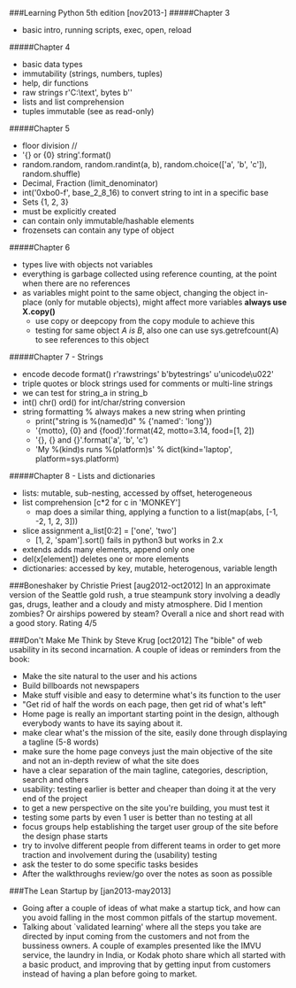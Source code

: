 ###Learning Python 5th edition [nov2013-]
#####Chapter 3 
- basic intro, running scripts, exec, open, reload

#####Chapter 4 
- basic data types
- immutability (strings, numbers, tuples)
- help, dir functions
- raw strings r'C:\text\', bytes b''
- lists and list comprehension
- tuples immutable (see as read-only)

#####Chapter 5
- floor division //
- '{} or {0} string'.format()
- random.random, random.randint(a, b), random.choice(['a', 'b', 'c']), random.shuffle)
- Decimal, Fraction (limit_denominator)
- int('0xbo0-f', base_2_8_16) to convert string to int in a specific base
- Sets {1, 2, 3}
- must be explicitly created
- can contain only immutable/hashable elements
- frozensets can contain any type of object

#####Chapter 6
- types live with objects not variables
- everything is garbage collected using reference counting, at the point when there are no references
- as variables might point to the same object, changing the object in-place (only for mutable objects), might affect more variables **always use X.copy()**
  - use copy or deepcopy from the copy module to achieve this
  - testing for same object *A is B*, also one can use sys.getrefcount(A) to see references to this object
 
#####Chapter 7 - Strings
- encode decode format() r'rawstrings' b'bytestrings' u'unicode\u022'
- triple quotes or block strings used for comments or multi-line strings
- we can test for string_a in string_b
- int() chr() ord() for int/char/string conversion
- string formatting % always makes a new string when printing
  - print("string is %(named)d" % {'named': 'long'})
  - '{motto}, {0} and {food}'.format(42, motto=3.14, food=[1, 2])
  - '{}, {} and {}'.format('a', 'b', 'c')
  - 'My %(kind)s runs %(platform)s' % dict(kind='laptop', platform=sys.platform)

#####Chapter 8 - Lists and dictionaries
 - lists: mutable, sub-nesting, accessed by offset, heterogeneous
 - list comprehension [c*2 for c in 'MONKEY']
 	- map does a similar thing, applying a function to a list(map(abs, [-1, -2, 1, 2, 3]))
 - slice assignment a_list[0:2] = ['one', 'two']
 	- [1, 2, 'spam'].sort() fails in python3 but works in 2.x
 - extends adds many elements, append only one
 - del(x[element]) deletes one or more elements
 - dictionaries: accessed by key, mutable, heterogenous, variable length


###Boneshaker by Christie Priest [aug2012-oct2012]
In an approximate version of the Seattle gold rush, a true steampunk story
involving a deadly gas, drugs, leather and a cloudy and misty atmosphere. 
Did I mention zombies? Or airships powered by steam? 
Overall a nice and short read with a good story. Rating 4/5

###Don't Make Me Think by Steve Krug [oct2012]
The "bible" of web usability in its second incarnation. A couple of ideas or reminders from the book:

+ Make the site natural to the user and his actions
+ Build billboards not newspapers
+ Make stuff visible and easy to determine what's its function to the user
+ "Get rid of half the words on each page, then get rid of what's left"
+ Home page is really an important starting point in the design, although everybody wants to have its saying about it. 
+ make clear what's the mission of the site, easily done through displaying a tagline (5-8 words)
+ make sure the home page conveys just the main objective of the site and not an in-depth review of what the site does
+ have a clear separation of the main tagline, categories, description, search and others
+ usability: testing earlier is better and cheaper than doing it at the very end of the project
+ to get a new perspective on the site you're building, you must test it
+ testing some parts by even 1 user is better than no testing at all
+ focus groups help establishing the target user group of the site before the design phase starts
+ try to involve different people from different teams in order to get more traction and involvement during the (usability) testing
+ ask the tester to do some specific tasks besides 
+ After the walkthroughs review/go over the notes as soon as possible

###The Lean Startup by [jan2013-may2013]
+ Going after a couple of ideas of what make a startup tick, and how can you avoid falling in the most common pitfals of the startup movement.
+ Talking about `validated learning' where all the steps you take are directed by input coming from the customers and not from the bussiness owners. A couple of examples presented like the IMVU service, the laundry in India, or Kodak photo share which all started with a basic product, and improving that by getting input from customers instead of having a plan before going to market.

